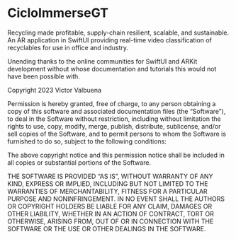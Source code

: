 # CicloImmerseGT
Recycling made profitable, supply-chain resilient, scalable, and sustainable. An AR application in SwiftUI providing real-time video classification of recyclables for use in office and industry.

Unending thanks to the online communities for SwiftUI and ARKit development without whose documentation and tutorials this would not have been possible with.




Copyright 2023 Victor Valbuena

Permission is hereby granted, free of charge, to any person obtaining a copy of this software and associated documentation files (the “Software”), to deal in the Software without restriction, including without limitation the rights to use, copy, modify, merge, publish, distribute, sublicense, and/or sell copies of the Software, and to permit persons to whom the Software is furnished to do so, subject to the following conditions:

The above copyright notice and this permission notice shall be included in all copies or substantial portions of the Software.

THE SOFTWARE IS PROVIDED “AS IS”, WITHOUT WARRANTY OF ANY KIND, EXPRESS OR IMPLIED, INCLUDING BUT NOT LIMITED TO THE WARRANTIES OF MERCHANTABILITY, FITNESS FOR A PARTICULAR PURPOSE AND NONINFRINGEMENT. IN NO EVENT SHALL THE AUTHORS OR COPYRIGHT HOLDERS BE LIABLE FOR ANY CLAIM, DAMAGES OR OTHER LIABILITY, WHETHER IN AN ACTION OF CONTRACT, TORT OR OTHERWISE, ARISING FROM, OUT OF OR IN CONNECTION WITH THE SOFTWARE OR THE USE OR OTHER DEALINGS IN THE SOFTWARE.
